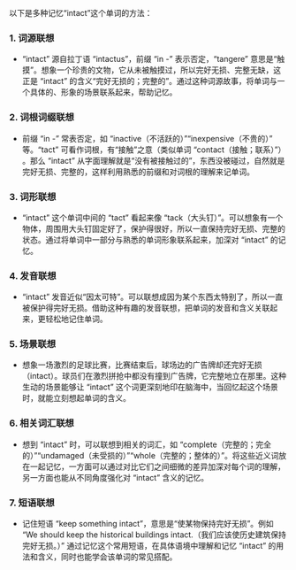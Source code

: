 以下是多种记忆“intact”这个单词的方法：

### 1. 词源联想
 - “intact” 源自拉丁语 “intactus”，前缀 “in -” 表示否定，“tangere” 意思是“触摸”。想象一个珍贵的文物，它从未被触摸过，所以完好无损、完整无缺，这正是 “intact” 的含义“完好无损的；完整的”。通过这种词源故事，将单词与一个具体的、形象的场景联系起来，帮助记忆。

### 2. 词根词缀联想
 - 前缀 “in -” 常表否定，如 “inactive（不活跃的）”“inexpensive（不贵的）” 等。“tact” 可看作词根，有“接触”之意（类似单词 “contact（接触；联系）”） 。那么 “intact” 从字面理解就是“没有被接触过的”，东西没被碰过，自然就是完好无损、完整的，这样利用熟悉的前缀和对词根的理解来记单词。

### 3. 词形联想
 - “intact” 这个单词中间的 “tact” 看起来像 “tack（大头钉）”。可以想象有一个物体，周围用大头钉固定好了，保护得很好，所以一直保持完好无损、完整的状态。通过将单词中一部分与熟悉的单词形象联系起来，加深对 “intact” 的记忆。

### 4. 发音联想
 - “intact” 发音近似“因太可特”。可以联想成因为某个东西太特别了，所以一直被保护得完好无损。借助这种有趣的发音联想，把单词的发音和含义关联起来，更轻松地记住单词。

### 5. 场景联想
 - 想象一场激烈的足球比赛，比赛结束后，球场边的广告牌却还完好无损（intact）。球员们在激烈拼抢中都没有撞到广告牌，它完整地立在那里。这种生动的场景能够让 “intact” 这个词更深刻地印在脑海中，当回忆起这个场景时，就能立刻想起单词的含义。

### 6. 相关词汇联想
 - 想到 “intact” 时，可以联想到相关的词汇，如 “complete（完整的；完全的）”“undamaged（未受损的）”“whole（完整的；整体的）”。将这些近义词放在一起记忆，一方面可以通过对比它们之间细微的差异加深对每个词的理解，另一方面也能从不同角度强化对 “intact” 含义的记忆。

### 7. 短语联想
 - 记住短语 “keep something intact”，意思是“使某物保持完好无损”。例如 “We should keep the historical buildings intact.（我们应该使历史建筑保持完好无损。）” 通过记忆这个常用短语，在具体语境中理解和记忆 “intact” 的用法和含义，同时也能学会该单词的常见搭配。 